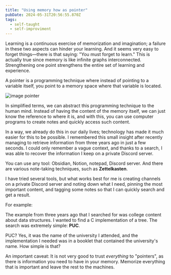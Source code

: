 ```yaml
---
title: "Using memory how as pointer"
pubDate: 2024-05-31T20:56:55.870Z
tags:
  - self-taught
  - self-improviment
---
```


Learning is a continuous exercise of memorization and imagination; a failure in these two aspects can hinder your learning. And it seems very easy to forget things—there is that saying: "You must forget to learn." This is actually true since memory is like infinite graphs interconnected. Strengthening one point strengthens the entire set of learning and experience.

A pointer is a programming technique where instead of pointing to a variable itself, you point to a memory space where that variable is located.

![image pointer](https://cdn.discordapp.com/attachments/859483678082072616/1246096159764779238/iu.png?ex=665b24fb&is=6659d37b&hm=5d166c4634cfed3d1443d89ea254096219eff380bfbc9a309719b3cc00f53660&)

In simplified terms, we can abstract this programming technique to the human mind. Instead of having the content of the memory itself, we can just know the reference to where it is, and with this, you can use computer programs to create notes and quickly access such content.

In a way, we already do this in our daily lives; technology has made it much easier for this to be possible. I remembered this small insight after recently managing to retrieve information from three years ago in just a few seconds. I could only remember a vague context, and thanks to a search, I was able to recover the information I keep on a private Discord server.

You can use any tool: Obsidian, Notion, notepad, Discord server. And there are various note-taking techniques, such as **Zettelkasten**.

I have tried several tools, but what works best for me is creating channels on a private Discord server and noting down what I need, pinning the most important content, and tagging some notes so that I can quickly search and get a result.

For example:

The example from three years ago that I searched for was college content about data structures. I wanted to find a C implementation of a tree. The search was extremely simple: **PUC**.

PUC? Yes, it was the name of the university I attended, and the implementation I needed was in a booklet that contained the university's name. How simple is that?

An important caveat: It is not very good to trust _everything_ to "pointers", as there is information you need to have in your memory. Memorize everything that is important and leave the rest to the machines.